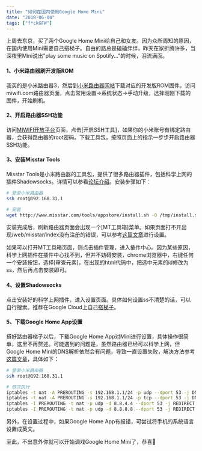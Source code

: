 ```yaml
---
title: "如何在国内使用Google Home Mini"
date: "2018-06-04"
tags: ["f*ckGFW"]
---
```


上周去东京，买了两个Google Home Mini给自己和女友。因为众所周知的原因，在国内使用Mini需要自己搭梯子。自由的路总是磕磕绊绊，昨天在家折腾许多，当深夜里Mini说出"play some music on Spotify..."的时候，泪流满面。

#### 1、小米路由器刷开发版ROM

我买的是小米路由器3，然后到[小米路由器网站](http://www1.miwifi.com/miwifi_download.html)下载对应的开发版ROM固件。访问miwifi.com路由器页面，点击常用设置->系统状态->手动升级，选择刚刚下载的固件，开始刷机。

#### 2、开启路由器SSH功能

访问[MIWIFI开放平台](http://www1.miwifi.com/miwifi_open.html)页面，点击[开启SSH工具]，如果你的小米账号有绑定路由器，会获得路由器的root密码。下载工具包，按照页面上的指示一步步开启路由器SSH功能。

#### 3、安装Misstar Tools

Misstar Tools是小米路由器的工具包，提供了很多路由器插件，包括科学上网的插件Shadowsocks。详情可以参看[论坛介绍](http://www.miui.com/thread-4408033-1-1.html)。安装步骤如下：

```bash
# 登录小米路由器
ssh root@192.168.31.1

# 安装
wget http://www.misstar.com/tools/appstore/install.sh -O /tmp/install.sh && chmod +x /tmp/install.sh && /tmp/install.sh
```

安装完成后，刷新路由器页面会出现一个[MT工具箱]菜单。如果页面打不开出现/web/misstar/index没有注册的错误，可以参考[这篇文章](http://bbs.xiaomi.cn/t-14166902)进行设置。

如果可以打开MT工具箱页面，则点击插件管理，进入插件中心。因为某些原因，科学上网插件在插件中心找不到，但并不妨碍安装，chrome浏览器中，右键任何一个安装按钮，选择[审查元素]，在出现的html代码中，把选中元素的id修改为ss，然后再点击安装即可。


#### 4、设置Shadowsocks

点击安装好的科学上网插件，进入设置页面。具体如何设置ss不清楚的话，可以自行搜索。推荐在Google Cloud上自己[搭梯子](https://suiyuanjian.com/124.html)。


#### 5、下载Google Home App设置

搭好路由器梯子以后，下载Google Home App对Mini进行设置，具体操作很简单，这里不再赘述。可能遇到的问题是，虽然路由器已经可以科学上网，但Google Home Mini的DNS解析依然会有问题，导致一直设置失败，解决方法参考[这篇文章](https://gist.github.com/willwhui/28e8896b6e4560f1cf0d32a5acf501f3)，具体如下：

```bash
# 登录小米路由器
ssh root@192.168.31.1

# 依次执行
iptables -t nat -A PREROUTING -s 192.168.1.1/24 -p udp --dport 53 -j DNAT --to 192.168.1.1
iptables -t nat -A PREROUTING -s 192.168.1.1/24 -p tcp --dport 53 -j DNAT --to 192.168.1.1
iptables -I PREROUTING -t nat -p udp -d 8.8.4.4 --dport 53 -j REDIRECT --to-ports 1053
iptables -I PREROUTING -t nat -p udp -d 8.8.8.8 --dport 53 -j REDIRECT --to-ports 1053
```

另外，在设置过程中，如果Google Home App有报错，可尝试将手机的系统语言设置成英文。

至此，不出意外你就可以开始调戏Google Home Mini了，恭喜🎉
